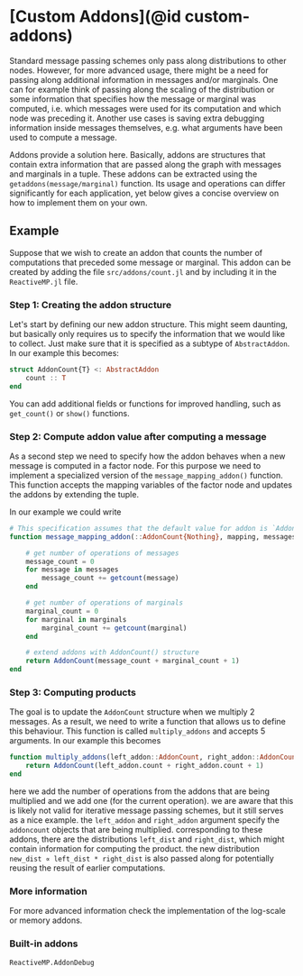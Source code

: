 # [Custom Addons](@id custom-addons)

Standard message passing schemes only pass along distributions to other nodes. However, for more advanced usage, there might be a need for passing along additional information in messages and/or marginals. One can for example think of passing along the scaling of the distribution or some information that specifies how the message or marginal was computed, i.e. which messages were used for its computation and which node was preceding it. Another use cases is saving extra debugging information inside messages themselves, e.g. what arguments have been used to compute a message.

Addons provide a solution here. Basically, addons are structures that contain extra information that are passed along the graph with messages and marginals in a tuple. These addons can be extracted using the `getaddons(message/marginal)` function. Its usage and operations can differ significantly for each application, yet below gives a concise overview on how to implement them on your own.

## Example

Suppose that we wish to create an addon that counts the number of computations that preceded some message or marginal. This addon can be created by adding the file `src/addons/count.jl` and by including it in the `ReactiveMP.jl` file.

### Step 1: Creating the addon structure

Let's start by defining our new addon structure. This might seem daunting, but basically only requires us to specify the information that we would like to collect. Just make sure that it is specified as a subtype of `AbstractAddon`. In our example this becomes:

```julia
struct AddonCount{T} <: AbstractAddon
    count :: T
end
```

You can add additional fields or functions for improved handling, such as `get_count()` or `show()` functions.

### Step 2: Compute addon value after computing a message

As a second step we need to specify how the addon behaves when a new message is computed in a factor node. 
For this purpose we need to implement a specialized version of the `message_mapping_addon()` function. This function accepts the mapping variables of the factor node and updates the addons by extending the tuple.

In our example we could write
```julia
# This specification assumes that the default value for addon is `AddonCount(nothing)`
function message_mapping_addon(::AddonCount{Nothing}, mapping, messages, marginals, result, addons)

    # get number of operations of messages
    message_count = 0
    for message in messages
        message_count += getcount(message)
    end

    # get number of operations of marginals
    marginal_count = 0
    for marginal in marginals
        marginal_count += getcount(marginal)
    end

    # extend addons with AddonCount() structure
    return AddonCount(message_count + marginal_count + 1)
end

```
### Step 3: Computing products

The goal is to update the `AddonCount` structure when we multiply 2 messages. As a result, we need to write a function that allows us to define this behaviour. This function is called `multiply_addons` and accepts 5 arguments. In our example this becomes

```julia
function multiply_addons(left_addon::AddonCount, right_addon::AddonCount, new_dist, left_dist, right_dist)
    return AddonCount(left_addon.count + right_addon.count + 1)
end
```

here we add the number of operations from the addons that are being multiplied and we add one (for the current operation). we are aware that this is likely not valid for iterative message passing schemes, but it still serves as a nice example. the `left_addon` and `right_addon` argument specify the `addoncount` objects that are being multiplied. corresponding to these addons, there are the distributions `left_dist` and `right_dist`, which might contain information for computing the product. the new distribution `new_dist ∝ left_dist * right_dist` is also passed along for potentially reusing the result of earlier computations.

### More information

For more advanced information check the implementation of the log-scale or memory addons.

### Built-in addons

```@docs 
ReactiveMP.AddonDebug
```
